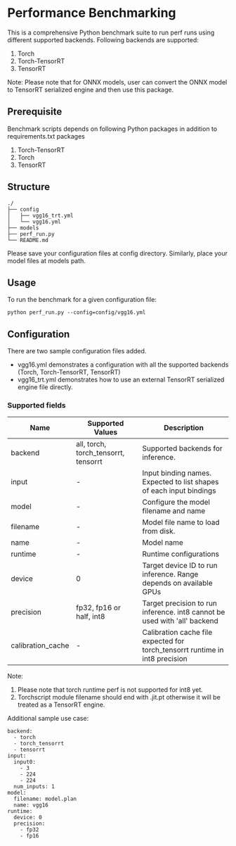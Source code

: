 # Performance Benchmarking

This is a comprehensive Python benchmark suite to run perf runs using different supported backends. Following backends are supported:

1. Torch
2. Torch-TensorRT
3. TensorRT

Note: Please note that for ONNX models, user can convert the ONNX model to TensorRT serialized engine and then use this package.

## Prerequisite

Benchmark scripts depends on following Python packages in addition to requirements.txt packages

1. Torch-TensorRT
2. Torch
3. TensorRT

## Structure

```
./
├── config
│   ├── vgg16_trt.yml
│   └── vgg16.yml
├── models
├── perf_run.py
└── README.md
```

Please save your configuration files at config directory. Similarly, place your model files at models path.

## Usage

To run the benchmark for a given configuration file:

```
python perf_run.py --config=config/vgg16.yml
```

## Configuration

There are two sample configuration files added. 

* vgg16.yml demonstrates a configuration with all the supported backends (Torch, Torch-TensorRT, TensorRT)
* vgg16_trt.yml demonstrates how to use an external TensorRT serialized engine file directly.


### Supported fields

| Name | Supported Values | Description |
| --- | --- | --- |
| backend | all, torch, torch_tensorrt, tensorrt | Supported backends for inference. |
| input | - | Input binding names. Expected to list shapes of each input bindings |
| model | - | Configure the model filename and name |
| filename | - | Model file name to load from disk. |
| name | - | Model name | 
| runtime | - | Runtime configurations | 
| device | 0 | Target device ID to run inference. Range depends on available GPUs |
| precision | fp32, fp16 or half, int8 | Target precision to run inference. int8 cannot be used with 'all' backend |
| calibration_cache | - | Calibration cache file expected for torch_tensorrt runtime in int8 precision |

Note: 
1. Please note that torch runtime perf is not supported for int8 yet.
2. Torchscript module filename should end with .jit.pt otherwise it will be treated as a TensorRT engine.



Additional sample use case:

```
backend: 
  - torch
  - torch_tensorrt
  - tensorrt
input: 
  input0: 
    - 3
    - 224
    - 224
  num_inputs: 1
model: 
  filename: model.plan
  name: vgg16
runtime: 
  device: 0
  precision: 
    - fp32
    - fp16
```
